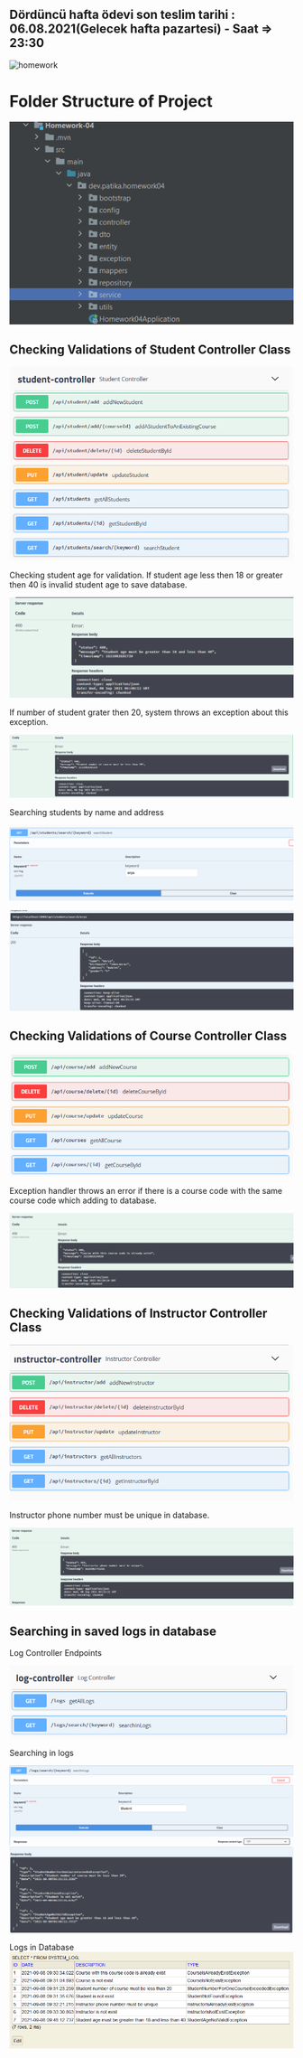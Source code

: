 ## Dördüncü hafta ödevi son teslim tarihi : 06.08.2021(Gelecek hafta pazartesi) - Saat =>  23:30

![homework](https://user-images.githubusercontent.com/45206582/131386439-6727321a-5a50-4c20-9413-ea4013013434.PNG)


# Folder Structure of Project

![images](https://raw.githubusercontent.com/113-GittiGidiyor-Java-Spring-Bootcamp/fourth-homework-hakandrmz/main/Homework-04/src/main/resources/readmeimages/folderstructure.PNG?token=AFZA7JPIHN6OPE766QNHU2DBHCBDI)

## Checking Validations of Student Controller Class

![images](https://raw.githubusercontent.com/113-GittiGidiyor-Java-Spring-Bootcamp/fourth-homework-hakandrmz/main/Homework-04/src/main/resources/readmeimages/studentcontrollerinswagger.PNG?token=AFZA7JIIPBN63RHLLHLBNQLBHCBDU)

Checking student age for validation. If student age less then 18 or greater then 40 is invalid student age to save database.

![images](https://raw.githubusercontent.com/113-GittiGidiyor-Java-Spring-Bootcamp/fourth-homework-hakandrmz/main/Homework-04/src/main/resources/readmeimages/studentagenotvalidexceiotion.png?token=AFZA7JMX2WBXDMG3IIQB2DTBHCBDQ)

If number of student grater then 20, system throws an exception about this exception.

![images](https://github.com/113-GittiGidiyor-Java-Spring-Bootcamp/fourth-homework-hakandrmz/blob/main/Homework-04/src/main/resources/readmeimages/numberofstudentsexception.png?raw=true)

Searching students by name and address

![images](https://raw.githubusercontent.com/113-GittiGidiyor-Java-Spring-Bootcamp/fourth-homework-hakandrmz/main/Homework-04/src/main/resources/readmeimages/studentsearch.png?token=AFZA7JISNQNIQBLZQ4QLJEDBHCBDS)

![images](https://raw.githubusercontent.com/113-GittiGidiyor-Java-Spring-Bootcamp/fourth-homework-hakandrmz/main/Homework-04/src/main/resources/readmeimages/studentsearchresult.png?token=AFZA7JOX67Z4HX4FWMAVRQDBHCBDU)

## Checking Validations of Course Controller Class

![images](https://raw.githubusercontent.com/113-GittiGidiyor-Java-Spring-Bootcamp/fourth-homework-hakandrmz/main/Homework-04/src/main/resources/readmeimages/coursecontrollerinswagger.PNG?token=AFZA7JKVZFJDZ4R4S4QFUO3BHCBDI)

Exception handler throws an error if there is a course code with the same course code which adding to database.

![images](https://raw.githubusercontent.com/113-GittiGidiyor-Java-Spring-Bootcamp/fourth-homework-hakandrmz/main/Homework-04/src/main/resources/readmeimages/coursecodeexception.png?token=AFZA7JI4K6TMPQYO4YYLLQTBHCBDI)

## Checking Validations of Instructor Controller Class

![images](https://raw.githubusercontent.com/113-GittiGidiyor-Java-Spring-Bootcamp/fourth-homework-hakandrmz/main/Homework-04/src/main/resources/readmeimages/instructorcontrolleinswagger.PNG?token=AFZA7JOE4T3CYGO535H3TK3BHCBDK)

Instructor phone number must be unique in database.

![images](https://raw.githubusercontent.com/113-GittiGidiyor-Java-Spring-Bootcamp/fourth-homework-hakandrmz/main/Homework-04/src/main/resources/readmeimages/instructorphonenumberexception.png?token=AFZA7JJ3BFOEUAA5Y5P3AGDBHCBDM)


## Searching in saved logs in database

Log Controller Endpoints

![images](https://raw.githubusercontent.com/113-GittiGidiyor-Java-Spring-Bootcamp/fourth-homework-hakandrmz/main/Homework-04/src/main/resources/readmeimages/logcontrollerindatabase.PNG?token=AFZA7JJLKQYLZJBVFGG5C4DBHCBDM)

Searching in logs

![images](https://raw.githubusercontent.com/113-GittiGidiyor-Java-Spring-Bootcamp/fourth-homework-hakandrmz/main/Homework-04/src/main/resources/readmeimages/searchinlogs.PNG?token=AFZA7JM7YXFJRJZ6SSPZG4TBHCBDQ)
![images](https://raw.githubusercontent.com/113-GittiGidiyor-Java-Spring-Bootcamp/fourth-homework-hakandrmz/main/Homework-04/src/main/resources/readmeimages/searchinlogsresult.PNG?token=AFZA7JLC2MAU6XZYGV4RQ6DBHCBDQ)


Logs in Database
![images](https://raw.githubusercontent.com/113-GittiGidiyor-Java-Spring-Bootcamp/fourth-homework-hakandrmz/main/Homework-04/src/main/resources/readmeimages/logsinh2database.PNG?token=AFZA7JONXN36Z47WET7ZKPTBHCBDO)